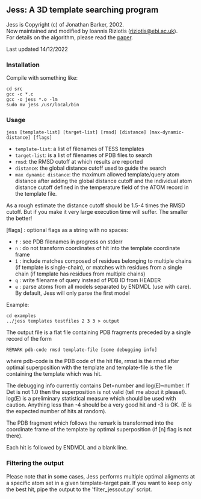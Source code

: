 ## Jess: A 3D template searching program

Jess is Copyright (c) of Jonathan Barker, 2002.  
Now maintained and modified by Ioannis Riziotis (riziotis@ebi.ac.uk).  
For details on the algorithm, please read the [paper](10.1093/bioinformatics/btg226).  

Last updated 14/12/2022

### Installation

Compile with something like:

`cd src`  
`gcc -c *.c`  
`gcc -o jess *.o -lm `  
`sudo mv jess /usr/local/bin`  

### Usage

`jess [template-list] [target-list] [rmsd] [distance] [max-dynamic-distance] [flags]`

* `template-list`: a list of filenames of TESS templates
* `target-list`: is a list of filenames of PDB files to search
* `rmsd`: the RMSD cutoff at which results are reported
* `distance`: the global distance cutoff used to guide the search
* `max dynamic distance`: the maximum allowed template/query atom distance 
			  after adding the global distance cutoff and the 
			  individual atom distance cutoff defined in the
			  temperature field of the ATOM record in the template
			  file.

As a rough estimate the distance cutoff should be 1.5-4 times
the RMSD cutoff. But if you make it very large execution 
time will suffer. The smaller the better!

[flags] : optional flags as a string with no spaces:  
* `f` : see PDB filenames in progress on stderr  
* `n` : do not transform coordinates of hit into	the template coordinate frame  
* `i` : include matches composed of residues belonging to
      multiple chains (if template is single-chain), or
	  matches with residues from a single chain
	  (if template has residues from multiple chains)  
* `q` : write filename of query instead of PDB ID from HEADER  
* `e` : parse atoms from all models separated by ENDMDL (use with
	  care). By default, Jess will only parse the first model

Example:

`cd examples`  
`../jess templates testfiles 2 3 3 > output`  

The output file is a flat file containing PDB fragments 
preceded by a single record of the form

`REMARK pdb-code rmsd template-file [some debugging info]`

where pdb-code is the PDB code of the hit file, rmsd is 
the rmsd after optimal superposition with the template and
template-file is the file containing the template which 
was hit.

The debugging info currently contains Det=number and
log(E)~number. If Det is not 1.0 then the superposition
is not valid (tell me about it please!). log(E) is a
preliminary statistical measure which should be used
with caution. Anything less than -4 should be a very
good hit and -3 is OK. (E is the expected number of hits
at random).

The PDB fragment which follows the remark is transformed 
into the coordinate frame of the template by optimal
superposition (if [n] flag is not there).

Each hit is followed by ENDMDL and a blank line.

### Filtering the output

Please note that in some cases, Jess performs multiple 
optimal aligments at a specific atom set in a given 
template-target pair. If you want to keep only the best hit,
pipe the output to the 'filter_jessout.py' script.

